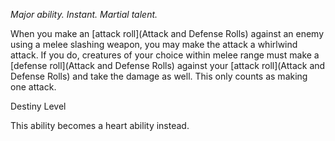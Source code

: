 *Major ability. Instant. Martial talent.*

When you make an [attack roll](Attack and Defense Rolls) against an enemy using a melee slashing weapon, you may make the attack a whirlwind attack. If you do, creatures of your choice within melee range must make a [defense roll](Attack and Defense Rolls) against your [attack roll](Attack and Defense Rolls) and take the damage as well. This only counts as making one attack.

<div class="destiny-level">Destiny Level</div class="destiny-level">

This ability becomes a heart ability instead.
